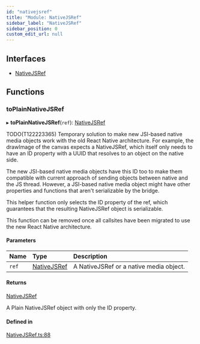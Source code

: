 ```yaml
---
id: "nativejsref"
title: "Module: NativeJSRef"
sidebar_label: "NativeJSRef"
sidebar_position: 0
custom_edit_url: null
---
```


## Interfaces

- [NativeJSRef](../interfaces/nativejsref.nativejsref-1.md)

## Functions

### toPlainNativeJSRef

▸ **toPlainNativeJSRef**(`ref`): [NativeJSRef](../interfaces/nativejsref.nativejsref-1.md)

TODO(T122223365) Temporary solution to make new JSI-based native media
objects work with the old React Native architecture. For example, the
drawImage of the canvas expects a NativeJSRef, which itself only needs to
have an ID property with a UUID that resolves to an object on the native
side.

The new JSI-based native media objects have this ID too to make them
compatible with current approach of sending objects between native and
the JS thread. However, a JSI-based native media object might have other
properties and functions that aren't serializable by the bridge.

This helper function only selects the ID property of the ref, which
guarantees that the resulting NativeJSRef object is serializable.

This function can be removed once all callsites have been migrated to use
the new React Native architecture.

#### Parameters

| Name | Type | Description |
| :------ | :------ | :------ |
| `ref` | [NativeJSRef](../interfaces/nativejsref.nativejsref-1.md) | A NativeJSRef or a native media object. |

#### Returns

[NativeJSRef](../interfaces/nativejsref.nativejsref-1.md)

A Plain NativeJSRef object with only the ID property.

#### Defined in

[NativeJSRef.ts:88](https://github.com/facebookresearch/playtorch/blob/2b91a1c/react-native-pytorch-core/src/NativeJSRef.ts#L88)
